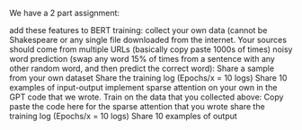 We have a 2 part assignment:

add these features to BERT training:
collect your own data (cannot be Shakespeare or any single file downloaded from the internet. Your sources should come from multiple URLs (basically copy paste 1000s of times)
noisy word prediction (swap any word 15% of times from a sentence with any other random word, and then predict the correct word):
Share a sample from your own dataset
Share the training log (Epochs/x = 10 logs)
Share 10 examples of input-output
implement sparse attention on your own in the GPT code that we wrote. Train on the data that you collected above:
Copy paste the code here for the sparse attention that you wrote
share the training log (Epochs/x = 10 logs)
Share 10 examples of output
